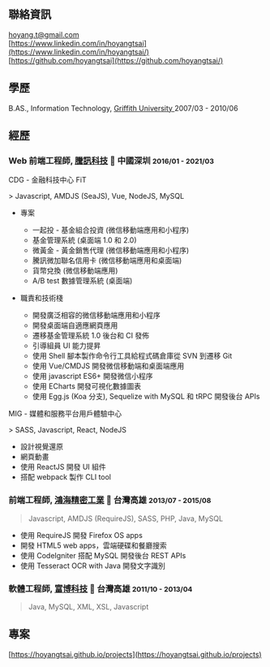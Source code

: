 ## 聯絡資訊

<i class="fas fa-envelope-square fa-lg"></i> [hoyang.t@gmail.com](mailto:hoyang.t@gmail.com)<br/>
<i class="fab fa-linkedin fa-lg"></i> [https://www.linkedin.com/in/hoyangtsai](https://www.linkedin.com/in/hoyangtsai/)<br/>
<i class="fab fa-github-square fa-lg"></i> [https://github.com/hoyangtsai](https://github.com/hoyangtsai/)<br/>

## 學歷

<i class="fas fa-graduation-cap fa-log"></i> B.AS., Information Technology, <a href="http://www.griffith.edu.au/" target="_blank">Griffith University </a> <time class="term">2007/03 - 2010/06</time>

## 經歷

### Web 前端工程師, <a href="https://www.tencent.com/" target="_blank">騰訊科技</a> 📍 中國深圳 <small><time class="term">2016/01 - 2021/03</time></small>

<p class="job-dept">CDG - 金融科技中心 FiT</p>
> Javascript, AMDJS (SeaJS), Vue, NodeJS, MySQL

- 專案

  - 一起投 - 基金組合投資 (微信移動端應用和小程序)
  - 基金管理系統 (桌面端 1.0 和 2.0)
  - 微黃金 - 黃金銷售代理 (微信移動端應用和小程序)
  - 騰訊微加聯名信用卡 (微信移動端應用和桌面端)
  - 貨幣兌換 (微信移動端應用)
  - A/B test 數據管理系統 (桌面端)

- 職責和技術棧

  - 開發廣泛相容的微信移動端應用和小程序
  - 開發桌面端自適應網頁應用
  - 遷移基金管理系統 1.0 後台和 CI 發佈
  - 引導組員 UI 能力提昇
  - 使用 Shell 腳本製作命令行工具給程式碼倉庫從 SVN 到遷移 Git
  - 使用 Vue/CMDJS 開發微信移動端和桌面端應用
  - 使用 javascript ES6+ 開發微信小程序
  - 使用 ECharts 開發可視化數據圖表
  - 使用 Egg.js (Koa 分支), Sequelize with MySQL 和 tRPC 開發後台 APIs

<p class="job-dept">MIG - 媒體和服務平台用戶體驗中心</p>
> SASS, Javascript, React, NodeJS

- 設計視覺還原
- 網頁動畫
- 使用 ReactJS 開發 UI 組件
- 搭配 webpack 製作 CLI tool

### 前端工程師, <a href="https://www.foxconn.com/" target="_blank">鴻海精密工業</a> 📍 台灣高雄 <small><time class="term">2013/07 - 2015/08</time></small>

> Javascript, AMDJS (RequireJS), SASS, PHP, Java, MySQL

- 使用 RequireJS 開發 Firefox OS apps
- 開發 HTML5 web apps，雲端硬碟和餐廳搜索
- 使用 CodeIgniter 搭配 MySQL 開發後台 REST APIs
- 使用 Tesseract OCR with Java 開發文字識別

### 軟體工程師, <a href="http://www.hismax.com.tw/" target="_blank">富博科技</a> 📍 台灣高雄 <small><time class="term">2011/10 - 2013/04</time></small>

> Java, MySQL, XML, XSL, Javascript

## 專案

[https://hoyangtsai.github.io/projects](https://hoyangtsai.github.io/projects)
